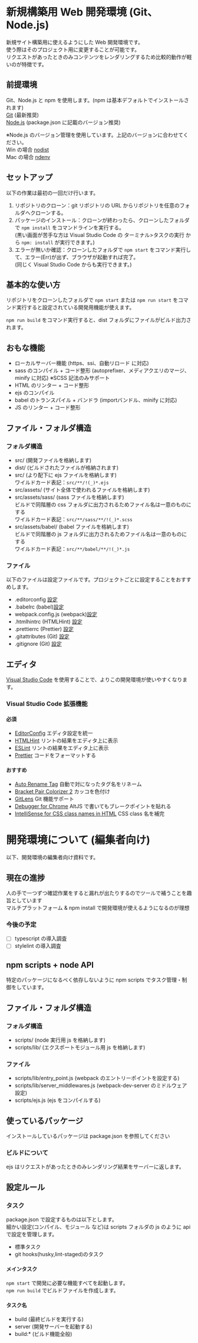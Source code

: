 # 新規構築用 Web 開発環境 (Git、Node.js)

新規サイト構築用に使えるようにした Web 開発環境です。  
使う際はそのプロジェクト用に変更することが可能です。  
リクエストがあったときのみコンテンツをレンダリングするため比較的動作が軽いのが特徴です。

## 前提環境

Git、Node.js と npm を使用します。(npm は基本デフォルトでインストールされます)  
[Git](https://git-scm.com/) (最新推奨)  
[Node.js](https://nodejs.org/ja/) (package.json に記載のバージョン推奨)

※Node.js のバージョン管理を使用しています。上記のバージョンに合わせてください。  
Win の場合 [nodist](https://github.com/marcelklehr/nodist/releases)  
Mac の場合 [ndenv](https://github.com/riywo/ndenv)

## セットアップ

以下の作業は最初の一回だけ行います。

1. リポジトリのクローン：git リポジトリの URL からリポジトリを任意のフォルダへクローンする。
2. パッケージのインストール：クローンが終わったら、クローンしたフォルダで `npm install` をコマンドラインを実行する。  
   (黒い画面が苦手な方は Visual Studio Code の ターミナル>タスクの実行 から `npm: install` が実行できます。)
3. エラーが無いか確認：クローンしたフォルダで `npm start` をコマンド実行して、エラー(Err)が出ず、ブラウザが起動すれば完了。  
   (同じく Visual Studio Code からも実行できます。)

## 基本的な使い方

リポジトリをクローンしたフォルダで `npm start` または `npm run start` をコマンド実行すると設定されている開発用機能が使えます。

`npm run build` をコマンド実行すると、dist フォルダにファイルがビルド出力されます。

## おもな機能

- ローカルサーバー機能 (https、ssi、自動リロード に対応)
- sass のコンパイル + コード整形 (autoprefixer、メディアクエリのマージ、minify に対応) ※SCSS 記法のみサポート
- HTML のリンター + コード整形
- ejs のコンパイル
- babel のトランスパイル + バンドラ (importバンドル、minify に対応)
- JS のリンター + コード整形

## ファイル・フォルダ構造

### フォルダ構造

- src/ (開発ファイルを格納します)
- dist/ (ビルドされたファイルが格納されます)
- src/ (より配下に ejs ファイルを格納します)  
  ワイルドカード表記：`src/**/!(_)*.ejs`
- src/assets/ (サイト全体で使われるファイルを格納します)
- src/assets/sass/ (sass ファイルを格納します)  
  ビルドで同階層の css フォルダに出力されるためファイル名は一意のものにする  
  ワイルドカード表記：`src/**/sass/**/!(_)*.scss`
- src/assets/babel/ (babel ファイルを格納します)  
  ビルドで同階層の js フォルダに出力されるためファイル名は一意のものにする  
  ワイルドカード表記：`src/**/babel/**/!(_)*.js`

### ファイル

以下のファイルは設定ファイルです。プロジェクトごとに設定することをおすすめします。

- .editorconfig [設定](https://editorconfig.org/)
- .babelrc (babel)[設定](https://babeljs.io/docs/en/options)
- webpack.config.js (webpack)[設定](https://webpack.js.org/configuration/)
- .htmlhintrc (HTMLHint) [設定](https://github.com/yaniswang/HTMLHint/wiki/Rules)
- .prettierrc (Prettier) [設定](https://prettier.io/docs/en/options.html)
- .gitattributes (Git) [設定](https://git-scm.com/docs/gitattributes)
- .gitignore (Git) [設定](https://git-scm.com/docs/gitignore)

## エディタ

[Visual Studio Code](https://code.visualstudio.com/) を使用することで、よりこの開発環境が使いやすくなります。

### Visual Studio Code 拡張機能

#### 必須

- [EditorConfig](https://marketplace.visualstudio.com/items?itemName=EditorConfig.EditorConfig) エディタ設定を統一
- [HTMLHint](https://marketplace.visualstudio.com/items?itemName=mkaufman.HTMLHint) リントの結果をエディタ上に表示
- [ESLint](https://marketplace.visualstudio.com/items?itemName=dbaeumer.vscode-eslint) リントの結果をエディタ上に表示
- [Prettier](https://marketplace.visualstudio.com/items?itemName=esbenp.prettier-vscode) コードをフォーマットする

#### おすすめ

- [Auto Rename Tag](https://marketplace.visualstudio.com/items?itemName=formulahendry.auto-rename-tag) 自動で対になったタグ名をリネーム
- [Bracket Pair Colorizer 2](https://marketplace.visualstudio.com/items?itemName=CoenraadS.bracket-pair-colorizer-2) カッコを色付け
- [GitLens](https://marketplace.visualstudio.com/items?itemName=eamodio.gitlens) Git 機能サポート
- [Debugger for Chrome](https://marketplace.visualstudio.com/items?itemName=msjsdiag.debugger-for-chrome) AltJS で書いてもブレークポイントを貼れる
- [IntelliSense for CSS class names in HTML](https://marketplace.visualstudio.com/items?itemName=Zignd.html-css-class-completion) CSS class 名を補完

# 開発環境について (編集者向け)

以下、開発環境の編集者向け資料です。

## 現在の進捗

人の手で一つずつ確認作業をすると漏れが出たりするのでツールで補うことを趣旨としています  
マルチプラットフォーム & npm install で開発環境が使えるようになるのが理想

### 今後の予定

- [ ] typescript の導入調査
- [ ] stylelint の導入調査

## npm scripts + node API

特定のパッケージになるべく依存しないように npm scripts でタスク管理・制御をしています。

## ファイル・フォルダ構造

### フォルダ構造

- scripts/ (node 実行用 js を格納します)
- scripts/lib/ (エクスポートモジュール用 js を格納します)

### ファイル

- scripts/lib/entry_point.js (webpack のエントリーポイントを設定する)
- scripts/lib/server_middlewares.js (webpack-dev-server のミドルウェア設定)
- scripts/ejs.js (ejs をコンパイルする)

## 使っているパッケージ

インストールしているパッケージは package.json を参照してください

### ビルドについて

ejs はリクエストがあったときのみレンダリング結果をサーバーに返します。

## 設定ルール

### タスク

package.json で設定するものは以下とします。  
細かい設定(コンパイル、モジュール など)は scripts フォルダの js のように api で設定を管理します。

- 標準タスク
- git hooks(husky,lint-staged)のタスク

#### メインタスク

`npm start` で開発に必要な機能すべてを起動します。  
`npm run build` でビルドファイルを作成します。

#### タスク名

- build (最終ビルドを実行する)
- server (開発サーバーを起動する)
- build:\* (ビルド機能全般)
